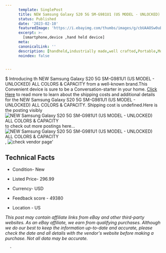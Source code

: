 ```yaml
---
      template: SinglePost
      title: NEW Samsung Galaxy S20 5G SM-G981U1 (US MODEL - UNLOCKED) ALL COLORS & CAPACITY
      status: Published
      date: '2023-02-10'
      featuredImage: 'https://i.ebayimg.com/thumbs/images/g/cbUAAOSw0uBjjj-Q/s-l225.jpg'
      excerpt: >-
        [smartphone,device ,hand held device]
      meta:
      canonicalLink: ''
      description: [handheld,industrially made,well crafted,Portable,Mobile,Compact,Convenient,Lightweight,Maneuverable,Man-portable,Miniature,Carriable,Hand-held,Light,Holdable,Transportable,Mobile device,Pocket-sized,On-the-go,Wireless,Cordless,Compact size,Convenient size, smartphone,device ,hand held device]
      noindex: false
      

---
```

$
      Introducing th NEW Samsung Galaxy S20 5G SM-G981U1 (US MODEL - UNLOCKED) ALL COLORS & CAPACITY from a well-known brand.This Convenient device  is sure to be a Conversation-starter in your home. [Click Here](https://www.ebay.com/itm/184298657865?hash=item2ae90e5849%3Ag%3AcbUAAOSw0uBjjj-Q&mkevt=1&mkcid=1&mkrid=711-53200-19255-0&campid=%253CePNCampaignId%253E&customid=%253CreferenceId%253E&toolid=10049) to read more to learn about the shipping costs and additional details for the NEW Samsung Galaxy S20 5G SM-G981U1 (US MODEL - UNLOCKED) ALL COLORS & CAPACITY. Shipping cost is undefined.Here is the posting visibly ![NEW Samsung Galaxy S20 5G SM-G981U1 (US MODEL - UNLOCKED) ALL COLORS & CAPACITY](https://i.ebayimg.com/thumbs/images/g/cbUAAOSw0uBjjj-Q/s-l225.jpg) to check out more postings here... ![NEW Samsung Galaxy S20 5G SM-G981U1 (US MODEL - UNLOCKED) ALL COLORS & CAPACITY](https://i.ebayimg.com/images/g/cbUAAOSw0uBjjj-Q/s-l1200.jpg), ![check vendor page](https://origin-galleryplus.ebayimg.com/ws/web/184298657865_2_0_1/225x225.jpg,https://origin-galleryplus.ebayimg.com/ws/web/184298657865_3_0_1/225x225.jpg,https://origin-galleryplus.ebayimg.com/ws/web/184298657865_4_0_1/225x225.jpg,https://origin-galleryplus.ebayimg.com/ws/web/184298657865_5_0_1/225x225.jpg)'

      

 ## Technical Facts 



     
      

 - Condition- New 


      

 - Listed Price- 296.99 


      

 - Currency- USD 


      

 - Feedback score - 49380 


      

 - Location - US 


      
      

 *_This post may contain affiliate links from eBay and other third-party websites. As an eBay affiliate, we earn from qualifying purchases. Although we do our best to keep the information up-to-date and accurate, please check the date and all details with the vendor's website before making a purchase. Not all data may be accurate._*




      -
